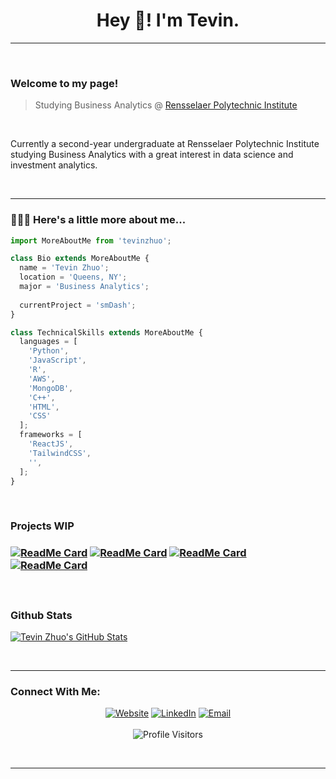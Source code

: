 <h1 align="center">Hey 👋! I'm Tevin.</h1>

<hr/>
<br/>

<h3>Welcome to my page!</h3>

> Studying Business Analytics @ [Rensselaer Polytechnic Institute](https://www.linkedin.com/in/tevin-zhuo-b61711207/)

<br/>
<div>
 <p>
  Currently a second-year undergraduate at Rensselaer Polytechnic Institute studying Business Analytics with a great interest in data science and investment analytics.
 </p>
</div>

<br/>
<hr/>

<h3>👨🏻‍💻 Here's a little more about me...</h3>

```javascript
import MoreAboutMe from 'tevinzhuo';

class Bio extends MoreAboutMe {
  name = 'Tevin Zhuo';
  location = 'Queens, NY';
  major = 'Business Analytics';
  
  currentProject = 'smDash';
}

class TechnicalSkills extends MoreAboutMe {
  languages = [
    'Python',
    'JavaScript',
    'R',
    'AWS',
    'MongoDB',
    'C++',
    'HTML',
    'CSS'
  ];
  frameworks = [
    'ReactJS',
    'TailwindCSS',
    '',
  ];
}

```

<br/>
<h3>Projects WIP<h3/>

[![ReadMe Card](https://github-readme-stats.vercel.app/api/pin/?username=teazhi&repo=VirtualVNDR&show_owner=true)](https://github.com/teazhi/VirtualVNDR)
[![ReadMe Card](https://github-readme-stats.vercel.app/api/pin/?username=teazhi&repo=UniOnABudget&show_owner=true)](https://github.com/teazhi/UniOnABudget)
[![ReadMe Card](https://github-readme-stats.vercel.app/api/pin/?username=teazhi&repo=ClinicWebsite&show_owner=true)](https://github.com/teazhi/ClinicWebsite)
[![ReadMe Card](https://github-readme-stats.vercel.app/api/pin/?username=teazhi&repo=PersonalSite&show_owner=true)](https://github.com/teazhi/PersonalSite)
 
<br/>
 
<h3>Github Stats</h3>

[![Tevin Zhuo's GitHub Stats](https://github-readme-stats.vercel.app/api?username=teazhi&show_icons=true&count_private=true)](https://github.com/teazhi)

<br/>
<hr/>
  
<h3>Connect With Me:</h3>
<p align="center">
<a href="https://www.google.com" target="_blank"><img alt="Website" src="https://img.shields.io/badge/Website-WIP-blue?style=flat&logo=google-chrome"></a>
<a href="https://www.linkedin.com/in/tevinzhuo/" target="_blank"><img alt="LinkedIn" src="https://img.shields.io/badge/LinkedIn-@tevinzhuo-blue?style=flat&logo=linkedin"></a>
<a href="mailto:zhuot03@gmail.com"><img alt="Email" src="https://img.shields.io/badge/Email-zhuot03@gmail.com-blue?style=flat&logo=gmail"></a>
<br/><br/>
<img alt="Profile Visitors" src="https://visitor-badge.laobi.icu/badge?page_id=teazhi.teazhi">
</p>

<br/>
<hr/>
